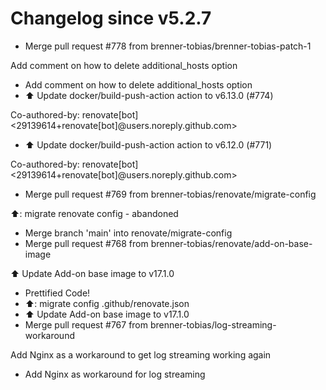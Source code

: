 # Changelog since v5.2.7
- Merge pull request #778 from brenner-tobias/brenner-tobias-patch-1

Add comment on how to delete additional_hosts option 
- Add comment on how to delete additional_hosts option 
- ⬆️ Update docker/build-push-action action to v6.13.0 (#774)

Co-authored-by: renovate[bot] <29139614+renovate[bot]@users.noreply.github.com> 
- ⬆️ Update docker/build-push-action action to v6.12.0 (#771)

Co-authored-by: renovate[bot] <29139614+renovate[bot]@users.noreply.github.com> 
- Merge pull request #769 from brenner-tobias/renovate/migrate-config

⬆️: migrate renovate config - abandoned 
- Merge branch 'main' into renovate/migrate-config 
- Merge pull request #768 from brenner-tobias/renovate/add-on-base-image

⬆️ Update Add-on base image to v17.1.0 
- Prettified Code! 
- ⬆️: migrate config .github/renovate.json 
- ⬆️ Update Add-on base image to v17.1.0 
- Merge pull request #767 from brenner-tobias/log-streaming-workaround

Add Nginx as a workaround to get log streaming working again 
- Add Nginx as workaround for log streaming 
